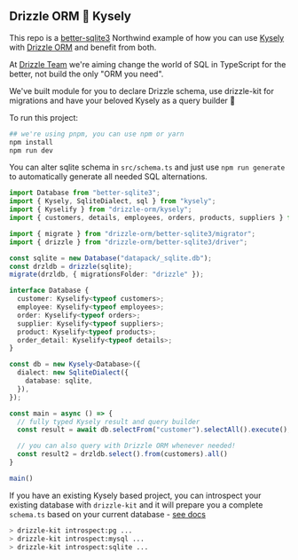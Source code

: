 ## Drizzle ORM 🤝 Kysely

This repo is a [better-sqlite3](https://www.npmjs.com/package/better-sqlite3) Northwind example of how you can use [Kysely](https://github.com/koskimas/kysely) with [Drizzle ORM](driz.li/orm) and benefit from both.  
 
At [Drizzle Team](https://drizzle.team) we're aiming change the world of SQL in TypeScript for the better, not build the only "ORM you need".  

We've built module for you to declare Drizzle schema, use drizzle-kit for migrations and have your beloved Kysely as a query builder 🚀  

To run this project:
```bash
## we're using pnpm, you can use npm or yarn
npm install
npm run dev
```

You can alter sqlite schema in `src/schema.ts` and just use `npm run generate` to automatically generate all needed SQL alternations.  

```typescript
import Database from "better-sqlite3";
import { Kysely, SqliteDialect, sql } from "kysely";
import { Kyselify } from "drizzle-orm/kysely";
import { customers, details, employees, orders, products, suppliers } from "./schema";

import { migrate } from "drizzle-orm/better-sqlite3/migrator";
import { drizzle } from "drizzle-orm/better-sqlite3/driver";

const sqlite = new Database("datapack/_sqlite.db");
const drzldb = drizzle(sqlite);
migrate(drzldb, { migrationsFolder: "drizzle" });

interface Database {
  customer: Kyselify<typeof customers>;
  employee: Kyselify<typeof employees>;
  order: Kyselify<typeof orders>;
  supplier: Kyselify<typeof suppliers>;
  product: Kyselify<typeof products>;
  order_detail: Kyselify<typeof details>;
}

const db = new Kysely<Database>({
  dialect: new SqliteDialect({
    database: sqlite,
  }),
});

const main = async () => {
  // fully typed Kysely result and query builder
  const result = await db.selectFrom("customer").selectAll().execute();

  // you can also query with Drizzle ORM whenever needed!
  const result2 = drzldb.select().from(customers).all()
}

main()
```

If you have an existing Kysely based project, you can introspect your existing database with `drizzle-kit` and it will prepare you a complete `schema.ts` based on your current database - [see docs](driz.li/kit)
```bash 
> drizzle-kit introspect:pg ...
> drizzle-kit introspect:mysql ...
> drizzle-kit introspect:sqlite ...
```


